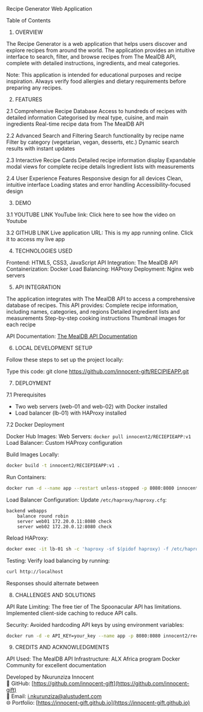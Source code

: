  Recipe Generator Web Application

 Table of Contents

 1. OVERVIEW

The Recipe Generator is a web application that helps users discover and explore recipes from around the world. The application provides an intuitive interface to search, filter, and browse recipes from The MealDB API, complete with detailed instructions, ingredients, and meal categories.

Note: This application is intended for educational purposes and recipe inspiration. Always verify food allergies and dietary requirements before preparing any recipes.

 2. FEATURES

 2.1 Comprehensive Recipe Database
Access to hundreds of recipes with detailed information
Categorised by meal type, cuisine, and main ingredients
 Real-time recipe data from The MealDB API

 2.2 Advanced Search and Filtering
Search functionality by recipe name
 Filter by category (vegetarian, vegan, desserts, etc.)
 Dynamic search results with instant updates

2.3 Interactive Recipe Cards
Detailed recipe information display
 Expandable modal views for complete recipe details
 Ingredient lists with measurements

2.4 User Experience Features
Responsive design for all devices
Clean, intuitive interface
 Loading states and error handling
 Accessibility-focused design

 3. DEMO


3.1 YOUTUBE LINK
YouTube link: Click here to see how the video on Youtube

3.2 GITHUB LINK
Live application URL: This is my app running online. Click it to access my live app

 4. TECHNOLOGIES USED

Frontend: HTML5, CSS3, JavaScript
API Integration: The MealDB API
Containerization: Docker
Load Balancing: HAProxy
Deployment: Nginx web servers

5. API INTEGRATION

The application integrates with The MealDB API to access a comprehensive database of recipes. This API provides:
Complete recipe information, including names, categories, and regions
Detailed ingredient lists and measurements
Step-by-step cooking instructions
Thumbnail images for each recipe

API Documentation: [The MealDB API Documentation](https://www.themealdb.com/api.php)

6. LOCAL DEVELOPMENT SETUP

Follow these steps to set up the project locally:

Type this code: git clone https://github.com/innocent-gift/RECIPIEAPP.git

 7. DEPLOYMENT

7.1 Prerequisites
- Two web servers (web-01 and web-02) with Docker installed
- Load balancer (lb-01) with HAProxy installed

 7.2 Docker Deployment

Docker Hub Images:
Web Servers: `docker pull innocent2/RECIEPIEAPP:v1`
 Load Balancer: Custom HAProxy configuration

 Build Images Locally:
```bash
docker build -t innocent2/RECIEPIEAPP:v1 .
```

 Run Containers:
```bash
docker run -d --name app --restart unless-stopped -p 8080:8080 innocent2/RECIEPIEAPP:v1
```

 Load Balancer Configuration:
Update `/etc/haproxy/haproxy.cfg`:
```text
backend webapps
    balance round robin
    server web01 172.20.0.11:8080 check
    server web02 172.20.0.12:8080 check
```

Reload HAProxy:
```bash
docker exec -it lb-01 sh -c 'haproxy -sf $(pidof haproxy) -f /etc/haproxy/haproxy.cfg'
```

Testing:
Verify load balancing by running:
```bash
curl http://localhost
```

Responses should alternate between

 8. CHALLENGES AND SOLUTIONS

API Rate Limiting: The free tier of The Spoonacular API has limitations. Implemented client-side caching to reduce API calls.

Security: Avoided hardcoding API keys by using environment variables:
```bash
docker run -d -e API_KEY=your_key --name app -p 8080:8080 innocent2/recipe-generator:v1
```

 9. CREDITS AND ACKNOWLEDGMENTS

API Used: The MealDB API
Infrastructure: ALX Africa program
Docker Community for excellent documentation






Developed by Nkurunziza Innocent  
🔗 GitHub: [https://github.com/innocent-gift](https://github.com/innocent-gift)  
📧 Email: i.nkurunziza@alustudent.com  
🌐 Portfolio: [https://innocent-gift.github.io](https://innocent-gift.github.io)

